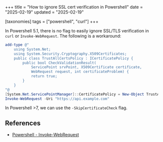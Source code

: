 +++
title = "How to ignore SSL cert verification in Powershell"
date = "2025-02-19"
updated = "2025-02-19"

[taxonomies]
tags = ["powershell", "curl"]
+++

In Powershell 5.1, there is no flag to easily ignore SSL/TLS verification in `curl` or `Invoke-WebRequest`. The following is a workaround:

```powershell
add-type @"
    using System.Net;
    using System.Security.Cryptography.X509Certificates;
    public class TrustAllCertsPolicy : ICertificatePolicy {
        public bool CheckValidationResult(
            ServicePoint srvPoint, X509Certificate certificate,
            WebRequest request, int certificateProblem) {
            return true;
        }
    }
"@
[System.Net.ServicePointManager]::CertificatePolicy = New-Object TrustAllCertsPolicy
Invoke-WebRequest -Uri "https://api.example.com"
```

In Powershell >7, we can use the `-SkipCertificateCheck` flag.

## References
- [Powershell - Invoke-WebRequest](https://learn.microsoft.com/en-us/powershell/module/microsoft.powershell.utility/invoke-webrequest?view=powershell-7.5)
